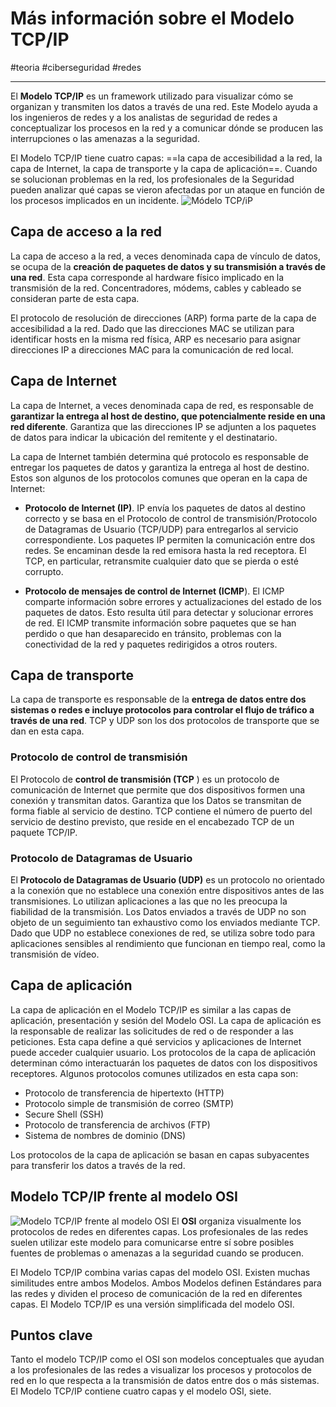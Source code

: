 # Más información sobre el Modelo TCP/IP
#teoria #ciberseguridad #redes 

---
El **Modelo TCP/IP** es un framework utilizado para visualizar cómo se organizan y transmiten los datos a través de una red. Este Modelo ayuda a los ingenieros de redes y a los analistas de seguridad de redes a conceptualizar los procesos en la red y a comunicar dónde se producen las interrupciones o las amenazas a la seguridad.

El Modelo TCP/IP tiene cuatro capas: ==la capa de accesibilidad a la red, la capa de Internet, la capa de transporte y la capa de aplicación==. Cuando se solucionan problemas en la red, los profesionales de la Seguridad pueden analizar qué capas se vieron afectadas por un ataque en función de los procesos implicados en un incidente.
![Módelo TCP/iP](modelo-tcp-ip.webp)
## Capa de acceso a la red

La capa de acceso a la red, a veces denominada capa de vínculo de datos, se ocupa de la **creación de paquetes de datos y su transmisión a través de una red**. Esta capa corresponde al hardware físico implicado en la transmisión de la red. Concentradores, módems, cables y cableado se consideran parte de esta capa. 

El protocolo de resolución de direcciones (ARP) forma parte de la capa de accesibilidad a la red. Dado que las direcciones MAC se utilizan para identificar hosts en la misma red física, ARP es necesario para asignar direcciones IP a direcciones MAC para la comunicación de red local.
## Capa de Internet

La capa de Internet, a veces denominada capa de red, es responsable de **garantizar la entrega al host de destino, que potencialmente reside en una red diferente**. Garantiza que las direcciones IP se adjunten a los paquetes de datos para indicar la ubicación del remitente y el destinatario. 

La capa de Internet también determina qué protocolo es responsable de entregar los paquetes de datos y garantiza la entrega al host de destino. Estos son algunos de los protocolos comunes que operan en la capa de Internet:

- **Protocolo de Internet (IP)**. IP envía los paquetes de datos al destino correcto y se basa en el Protocolo de control de transmisión/Protocolo de Datagramas de Usuario (TCP/UDP) para entregarlos al servicio correspondiente. Los paquetes IP permiten la comunicación entre dos redes. Se encaminan desde la red emisora hasta la red receptora. El TCP, en particular, retransmite cualquier dato que se pierda o esté corrupto.
    
- **Protocolo de mensajes de control de Internet (ICMP**). El ICMP comparte información sobre errores y actualizaciones del estado de los paquetes de datos. Esto resulta útil para detectar y solucionar errores de red. El ICMP transmite información sobre paquetes que se han perdido o que han desaparecido en tránsito, problemas con la conectividad de la red y paquetes redirigidos a otros routers.
## Capa de transporte

La capa de transporte es responsable de la **entrega de datos entre dos sistemas o redes e incluye protocolos para controlar el flujo de tráfico a través de una red**. TCP y UDP son los dos protocolos de transporte que se dan en esta capa.
### Protocolo de control de transmisión

El Protocolo de **control de transmisión (TCP** ) es un protocolo de comunicación de Internet que permite que dos dispositivos formen una conexión y transmitan datos. Garantiza que los Datos se transmitan de forma fiable al servicio de destino. TCP contiene el número de puerto del servicio de destino previsto, que reside en el encabezado TCP de un paquete TCP/IP.
### Protocolo de Datagramas de Usuario

El **Protocolo de Datagramas de Usuario (UDP)** es un protocolo no orientado a la conexión que no establece una conexión entre dispositivos antes de las transmisiones. Lo utilizan aplicaciones a las que no les preocupa la fiabilidad de la transmisión. Los Datos enviados a través de UDP no son objeto de un seguimiento tan exhaustivo como los enviados mediante TCP. Dado que UDP no establece conexiones de red, se utiliza sobre todo para aplicaciones sensibles al rendimiento que funcionan en tiempo real, como la transmisión de vídeo.
## Capa de aplicación

La capa de aplicación en el Modelo TCP/IP es similar a las capas de aplicación, presentación y sesión del Modelo OSI. La capa de aplicación es la responsable de realizar las solicitudes de red o de responder a las peticiones. Esta capa define a qué servicios y aplicaciones de Internet puede acceder cualquier usuario. Los protocolos de la capa de aplicación determinan cómo interactuarán los paquetes de datos con los dispositivos receptores. Algunos protocolos comunes utilizados en esta capa son:

- Protocolo de transferencia de hipertexto (HTTP)
- Protocolo simple de transmisión de correo (SMTP)
- Secure Shell (SSH)
- Protocolo de transferencia de archivos (FTP)
- Sistema de nombres de dominio (DNS)

Los protocolos de la capa de aplicación se basan en capas subyacentes para transferir los datos a través de la red.
## Modelo TCP/IP frente al modelo OSI
![Modelo TCP/IP frente al modelo OSI](tcp-osi.webp)
El **OSI** organiza visualmente los protocolos de redes en diferentes capas. Los profesionales de las redes suelen utilizar este modelo para comunicarse entre sí sobre posibles fuentes de problemas o amenazas a la seguridad cuando se producen.

El Modelo TCP/IP combina varias capas del modelo OSI. Existen muchas similitudes entre ambos Modelos. Ambos Modelos definen Estándares para las redes y dividen el proceso de comunicación de la red en diferentes capas. El Modelo TCP/IP es una versión simplificada del modelo OSI.
## Puntos clave

Tanto el modelo TCP/IP como el OSI son modelos conceptuales que ayudan a los profesionales de las redes a visualizar los procesos y protocolos de red en lo que respecta a la transmisión de datos entre dos o más sistemas. El Modelo TCP/IP contiene cuatro capas y el modelo OSI, siete.